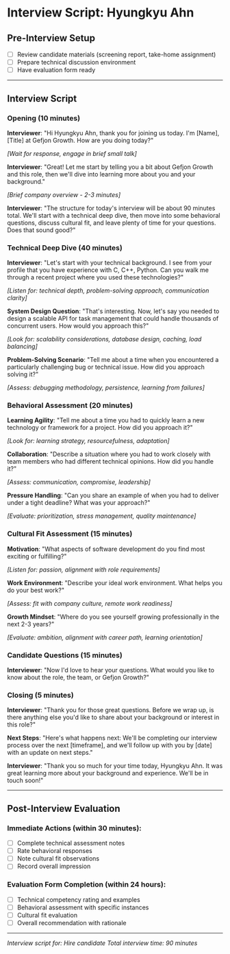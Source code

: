 # Interview Script: Hyungkyu Ahn

## Pre-Interview Setup
- [ ] Review candidate materials (screening report, take-home assignment)
- [ ] Prepare technical discussion environment
- [ ] Have evaluation form ready

---

## Interview Script

### Opening (10 minutes)

**Interviewer**: "Hi Hyungkyu Ahn, thank you for joining us today. I'm [Name], [Title] at Gefjon Growth. How are you doing today?"

*[Wait for response, engage in brief small talk]*

**Interviewer**: "Great! Let me start by telling you a bit about Gefjon Growth and this role, then we'll dive into learning more about you and your background."

*[Brief company overview - 2-3 minutes]*

**Interviewer**: "The structure for today's interview will be about 90 minutes total. We'll start with a technical deep dive, then move into some behavioral questions, discuss cultural fit, and leave plenty of time for your questions. Does that sound good?"

### Technical Deep Dive (40 minutes)

**Interviewer**: "Let's start with your technical background. I see from your profile that you have experience with C, C++, Python. Can you walk me through a recent project where you used these technologies?"

*[Listen for: technical depth, problem-solving approach, communication clarity]*

**System Design Question**:
"That's interesting. Now, let's say you needed to design a scalable API for task management that could handle thousands of concurrent users. How would you approach this?"

*[Look for: scalability considerations, database design, caching, load balancing]*

**Problem-Solving Scenario**:
"Tell me about a time when you encountered a particularly challenging bug or technical issue. How did you approach solving it?"

*[Assess: debugging methodology, persistence, learning from failures]*

### Behavioral Assessment (20 minutes)

**Learning Agility**:
"Tell me about a time you had to quickly learn a new technology or framework for a project. How did you approach it?"

*[Look for: learning strategy, resourcefulness, adaptation]*

**Collaboration**:
"Describe a situation where you had to work closely with team members who had different technical opinions. How did you handle it?"

*[Assess: communication, compromise, leadership]*

**Pressure Handling**:
"Can you share an example of when you had to deliver under a tight deadline? What was your approach?"

*[Evaluate: prioritization, stress management, quality maintenance]*

### Cultural Fit Assessment (15 minutes)

**Motivation**:
"What aspects of software development do you find most exciting or fulfilling?"

*[Listen for: passion, alignment with role requirements]*

**Work Environment**:
"Describe your ideal work environment. What helps you do your best work?"

*[Assess: fit with company culture, remote work readiness]*

**Growth Mindset**:
"Where do you see yourself growing professionally in the next 2-3 years?"

*[Evaluate: ambition, alignment with career path, learning orientation]*

### Candidate Questions (15 minutes)

**Interviewer**: "Now I'd love to hear your questions. What would you like to know about the role, the team, or Gefjon Growth?"

### Closing (5 minutes)

**Interviewer**: "Thank you for those great questions. Before we wrap up, is there anything else you'd like to share about your background or interest in this role?"

**Next Steps**:
"Here's what happens next: We'll be completing our interview process over the next [timeframe], and we'll follow up with you by [date] with an update on next steps."

**Interviewer**: "Thank you so much for your time today, Hyungkyu Ahn. It was great learning more about your background and experience. We'll be in touch soon!"

---

## Post-Interview Evaluation

### Immediate Actions (within 30 minutes):
- [ ] Complete technical assessment notes
- [ ] Rate behavioral responses
- [ ] Note cultural fit observations
- [ ] Record overall impression

### Evaluation Form Completion (within 24 hours):
- [ ] Technical competency rating and examples
- [ ] Behavioral assessment with specific instances
- [ ] Cultural fit evaluation
- [ ] Overall recommendation with rationale

---
*Interview script for: Hire candidate*
*Total interview time: 90 minutes*
